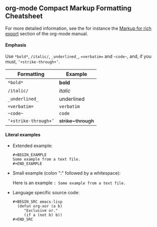 ## org-mode Compact Markup Formatting Cheatsheet

For more detailed information, see the for instance the
[Markup for rich export](http://orgmode.org/manual/Markup.html)
section of the org-mode manual.


#### Emphasis

Use `*bold*`, `/italic/`, `_underlined_`, `=verbatim=` and `~code~`, and, if you
must, `‘+strike-through+’`.

Formatting | Example
----------- | --------
`*bold*` | **bold**
`/italic/` | *italic*
`_underlined_` | underlined
`=verbatim=` | `verbatim`
`~code~` | `code`
`‘+strike-through+’` | ~~strike-through~~



#### Literal examples
- Extended example:

    ```
    #+BEGIN_EXAMPLE
    Some example from a text file.
    #+END_EXAMPLE
    ```

- Small example (colon ":" followed by a whitespace):

  Here is an example
     `: Some example from a text file.`

- Language specific source code:

    ```
    #+BEGIN_SRC emacs-lisp
      (defun org-xor (a b)
         "Exclusive or."
         (if a (not b) b))
    #+END_SRC
    ```
